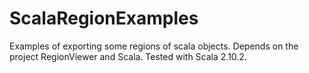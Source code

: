 ScalaRegionExamples
===================

Examples of exporting some regions of scala objects. Depends on the project
RegionViewer and Scala. Tested with Scala 2.10.2.
